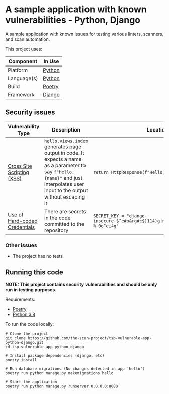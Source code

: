 # A sample application with known vulnerabilities - Python, Django

A sample application with known issues for testing various linters, scanners,
and scan automation.

This project uses:

| Component   | In Use                                   | 
|-------------|------------------------------------------|
| Platform    | [Python](https://www.python.org/)        |
| Language(s) | [Python](https://www.python.org/)        |
| Build       | [Poetry](https://python-poetry.org/)     |
| Framework   | [Django](https://www.djangoproject.com/) |

## Security issues

| Vulnerability Type                                                               | Description                                                                                                                                                                      | Location                                                                            | Poc Command                                                          |
|----------------------------------------------------------------------------------|----------------------------------------------------------------------------------------------------------------------------------------------------------------------------------|-------------------------------------------------------------------------------------|----------------------------------------------------------------------|
| [Cross Site Scripting (XSS)](https://cwe.mitre.org/data/definitions/79.html)     | `hello.views.index` generates page output in code. It expects a name as a parameter to say `f"Hello, {name}"` and just interpolates user input to the output without escaping it | `return HttpResponse(f"Hello, {name}")`                                             | <http://localhost:8080/hello?name=%3Cscript%3Ealert(1)%3C/script%3E> | 
| [Use of Hard-coded Credentials](https://cwe.mitre.org/data/definitions/798.html) | There are secrets in the code committed to the repository                                                                                                                        | `SECRET_KEY = "django-insecure-$^e#o&rg#c$)114)g!mgn=b_#$8n5hsma2r7xoaf-%-0o^ei4g"` | N/A                                                                  |

### Other issues

* The project has no tests

## Running this code

**NOTE: This project contains security vulnerabilities and should be only run in
testing purposes.**

Requirements:

* [Poetry](https://python-poetry.org/docs/#installation)
* [Python 3.8](https://www.python.org/downloads/)

To run the code locally:

```shell
# Clone the project
git clone https://github.com/the-scan-project/tsp-vulnerable-app-python-django.git 
cd tsp-vulnerable-app-python-django

# Install package dependencies (django, etc)
poetry install

# Run database migrations (No changes detected in app 'hello')
poetry run python manage.py makemigrations hello

# Start the application
poetry run python manage.py runserver 0.0.0.0:8080
```
